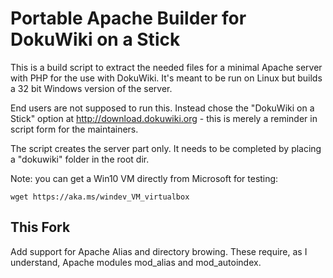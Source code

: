 Portable Apache Builder for DokuWiki on a Stick
===============================================

This is a build script to extract the needed files for a minimal Apache server
with PHP for the use with DokuWiki. It's meant to be run on Linux but builds
a 32 bit Windows version of the server.

End users are not supposed to run this. Instead chose the "DokuWiki on a Stick"
option at http://download.dokuwiki.org - this is merely a reminder in script
form for the maintainers.

The script creates the server part only. It needs to be completed by placing
a "dokuwiki" folder in the root dir.

Note: you can get a Win10 VM directly from Microsoft for testing:

    wget https://aka.ms/windev_VM_virtualbox

This Fork
---------

Add support for Apache Alias and directory browing.  These require, as I
understand, Apache modules mod_alias and mod_autoindex.
